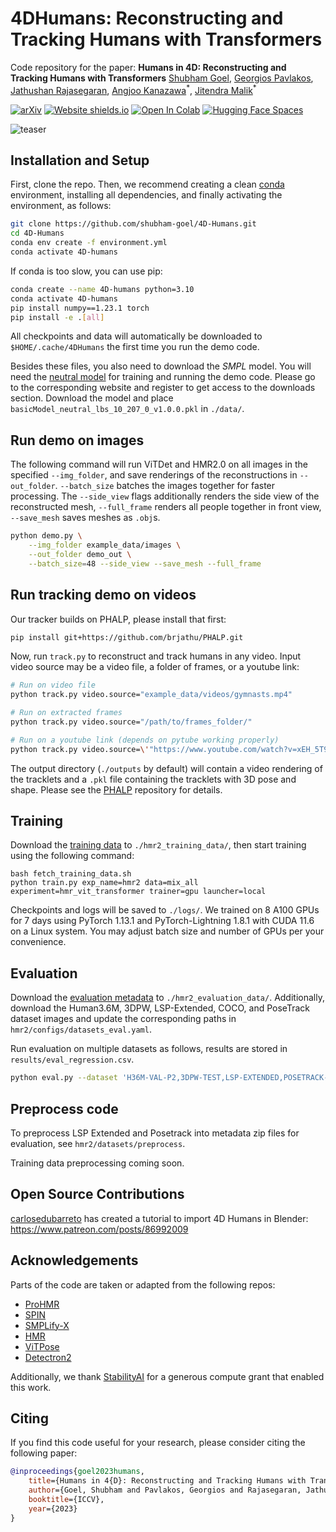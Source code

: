 # 4DHumans: Reconstructing and Tracking Humans with Transformers
Code repository for the paper:
**Humans in 4D: Reconstructing and Tracking Humans with Transformers**
[Shubham Goel](https://people.eecs.berkeley.edu/~shubham-goel/), [Georgios Pavlakos](https://geopavlakos.github.io/), [Jathushan Rajasegaran](http://people.eecs.berkeley.edu/~jathushan/), [Angjoo Kanazawa](https://people.eecs.berkeley.edu/~kanazawa/)<sup>\*</sup>, [Jitendra Malik](http://people.eecs.berkeley.edu/~malik/)<sup>\*</sup>

[![arXiv](https://img.shields.io/badge/arXiv-2305.20091-00ff00.svg)](https://arxiv.org/pdf/2305.20091.pdf)  [![Website shields.io](https://img.shields.io/website-up-down-green-red/http/shields.io.svg)](https://shubham-goel.github.io/4dhumans/)     [![Open In Colab](https://colab.research.google.com/assets/colab-badge.svg)](https://colab.research.google.com/drive/1Ex4gE5v1bPR3evfhtG7sDHxQGsWwNwby?usp=sharing)  [![Hugging Face Spaces](https://img.shields.io/badge/%F0%9F%A4%97%20Hugging%20Face-Spaces-blue)](https://huggingface.co/spaces/brjathu/HMR2.0)


![teaser](assets/teaser.png)

## Installation and Setup
First, clone the repo. Then, we recommend creating a clean [conda](https://docs.conda.io/) environment, installing all dependencies, and finally activating the environment, as follows:
```bash
git clone https://github.com/shubham-goel/4D-Humans.git
cd 4D-Humans
conda env create -f environment.yml
conda activate 4D-humans
```

If conda is too slow, you can use pip:
```bash
conda create --name 4D-humans python=3.10
conda activate 4D-humans
pip install numpy==1.23.1 torch
pip install -e .[all]
```

All checkpoints and data will automatically be downloaded to `$HOME/.cache/4DHumans` the first time you run the demo code.

Besides these files, you also need to download the *SMPL* model. You will need the [neutral model](http://smplify.is.tue.mpg.de) for training and running the demo code. Please go to the corresponding website and register to get access to the downloads section. Download the model and place `basicModel_neutral_lbs_10_207_0_v1.0.0.pkl` in `./data/`.

## Run demo on images
The following command will run ViTDet and HMR2.0 on all images in the specified `--img_folder`, and save renderings of the reconstructions in `--out_folder`. `--batch_size` batches the images together for faster processing. The `--side_view` flags additionally renders the side view of the reconstructed mesh, `--full_frame` renders all people together in front view, `--save_mesh` saves meshes as `.obj`s.
```bash
python demo.py \
    --img_folder example_data/images \
    --out_folder demo_out \
    --batch_size=48 --side_view --save_mesh --full_frame
```

## Run tracking demo on videos
Our tracker builds on PHALP, please install that first:
```bash
pip install git+https://github.com/brjathu/PHALP.git
```

Now, run `track.py` to reconstruct and track humans in any video. Input video source may be a video file, a folder of frames, or a youtube link:
```bash
# Run on video file
python track.py video.source="example_data/videos/gymnasts.mp4"

# Run on extracted frames
python track.py video.source="/path/to/frames_folder/"

# Run on a youtube link (depends on pytube working properly)
python track.py video.source=\'"https://www.youtube.com/watch?v=xEH_5T9jMVU"\'
```
The output directory (`./outputs` by default) will contain a video rendering of the tracklets and a `.pkl` file containing the tracklets with 3D pose and shape. Please see the [PHALP](https://github.com/brjathu/PHALP) repository for details.

## Training
Download the [training data](https://www.dropbox.com/sh/mjdwu59fxuhls5h/AACQ6FCGSrggUXmRzuubRHXIa) to `./hmr2_training_data/`, then start training using the following command:
```
bash fetch_training_data.sh
python train.py exp_name=hmr2 data=mix_all experiment=hmr_vit_transformer trainer=gpu launcher=local
```
Checkpoints and logs will be saved to `./logs/`. We trained on 8 A100 GPUs for 7 days using PyTorch 1.13.1 and PyTorch-Lightning 1.8.1 with CUDA 11.6 on a Linux system. You may adjust batch size and number of GPUs per your convenience.

## Evaluation
Download the [evaluation metadata](??) to `./hmr2_evaluation_data/`. Additionally, download the Human3.6M, 3DPW, LSP-Extended, COCO, and PoseTrack dataset images and update the corresponding paths in  `hmr2/configs/datasets_eval.yaml`.

Run evaluation on multiple datasets as follows, results are stored in `results/eval_regression.csv`. 
```bash
python eval.py --dataset 'H36M-VAL-P2,3DPW-TEST,LSP-EXTENDED,POSETRACK-VAL,COCO-VAL' 
```

## Preprocess code
To preprocess LSP Extended and Posetrack into metadata zip files for evaluation, see `hmr2/datasets/preprocess`.

Training data preprocessing coming soon.

## Open Source Contributions
[carlosedubarreto](https://github.com/carlosedubarreto/) has created a tutorial to import 4D Humans in Blender: https://www.patreon.com/posts/86992009

## Acknowledgements
Parts of the code are taken or adapted from the following repos:
- [ProHMR](https://github.com/nkolot/ProHMR)
- [SPIN](https://github.com/nkolot/SPIN)
- [SMPLify-X](https://github.com/vchoutas/smplify-x)
- [HMR](https://github.com/akanazawa/hmr)
- [ViTPose](https://github.com/ViTAE-Transformer/ViTPose)
- [Detectron2](https://github.com/facebookresearch/detectron2)

Additionally, we thank [StabilityAI](https://stability.ai/) for a generous compute grant that enabled this work.

## Citing
If you find this code useful for your research, please consider citing the following paper:

```bibtex
@inproceedings{goel2023humans,
    title={Humans in 4{D}: Reconstructing and Tracking Humans with Transformers},
    author={Goel, Shubham and Pavlakos, Georgios and Rajasegaran, Jathushan and Kanazawa, Angjoo and Malik, Jitendra},
    booktitle={ICCV},
    year={2023}
}
```
